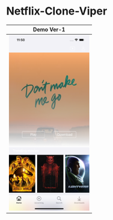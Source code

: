 # Netflix-Clone-Viper

|   Demo Ver-1              |
|:-------------------------:|
<img src=Demo/demoVer-1.png width="214" height="463"> |

